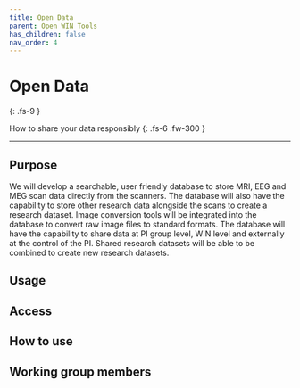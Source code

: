 ```yaml
---
title: Open Data
parent: Open WIN Tools
has_children: false
nav_order: 4
---
```


# Open Data
{: .fs-9 }

How to share your data responsibly
{: .fs-6 .fw-300 }

---

## Purpose

We will develop a searchable, user friendly database to store MRI, EEG and MEG scan data directly from the scanners.  The database will also have the capability to store other research data alongside the scans to create a research dataset.  Image conversion tools will be integrated into the database to convert raw image files to standard formats.  The database will have the capability to share data at PI group level, WIN level and externally at the control of the PI.  Shared research datasets will be able to be combined to create new research datasets.

## Usage

## Access

## How to use

## Working group members
